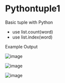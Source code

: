 # Pythontuple1
Basic tuple with Python
- use list.count(word)
- use list.index(word)

Example Output

![image](https://user-images.githubusercontent.com/97081479/174942603-47d485bf-a9bd-4f63-a2d4-a87e0a0d2f63.png)

![image](https://user-images.githubusercontent.com/97081479/174942697-656062a3-3cf9-4ed0-93b4-04ed5a4d01d1.png)

![image](https://user-images.githubusercontent.com/97081479/174942742-4cfbd7a5-62fe-472a-938b-3aaf2887be88.png)

